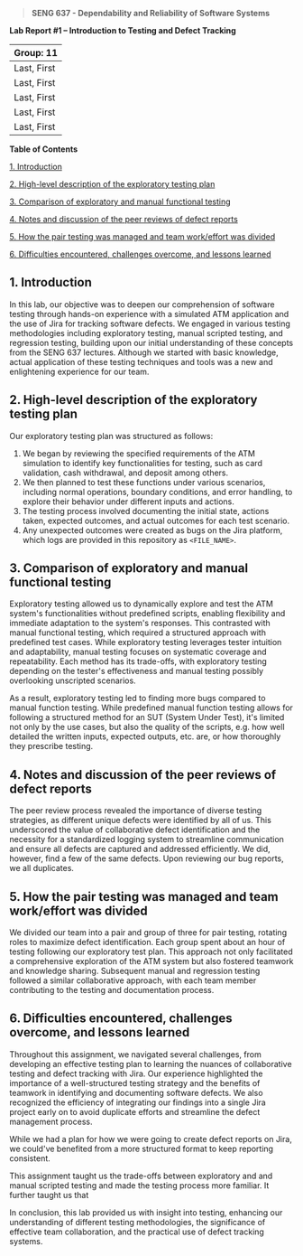 > **SENG 637 - Dependability and Reliability of Software Systems**

**Lab Report #1 – Introduction to Testing and Defect Tracking**

| Group: 11        |
|------------------|
| Last, First      |
| Last, First      |
| Last, First      |
| Last, First      |
| Last, First      |

**Table of Contents**

[1. Introduction](#1-introduction)

[2. High-level description of the exploratory testing plan](#2-high-level-description-of-the-exploratory-testing-plan)

[3. Comparison of exploratory and manual functional testing](#3-comparison-of-exploratory-and-manual-functional-testing)

[4. Notes and discussion of the peer reviews of defect reports](#4-notes-and-discussion-of-the-peer-reviews-of-defect-reports)

[5. How the pair testing was managed and team work/effort was divided](#5-how-the-pair-testing-was-managed-and-team-workeffort-was-divided)

[6. Difficulties encountered, challenges overcome, and lessons learned](#6-difficulties-encountered-challenges-overcome-and-lessons-learned)

## 1. Introduction

In this lab, our objective was to deepen our comprehension of software testing through hands-on experience with a simulated ATM application and the use of Jira for tracking software defects. We engaged in various testing methodologies including exploratory testing, manual scripted testing, and regression testing, building upon our initial understanding of these concepts from the SENG 637 lectures. Although we started with basic knowledge, actual application of these testing techniques and tools was a new and enlightening experience for our team.

## 2. High-level description of the exploratory testing plan

Our exploratory testing plan was structured as follows:

1. We began by reviewing the specified requirements of the ATM simulation to identify key functionalities for testing, such as card validation, cash withdrawal, and deposit among others.
2. We then planned to test these functions under various scenarios, including normal operations, boundary conditions, and error handling, to explore their behavior under different inputs and actions.
3. The testing process involved documenting the initial state, actions taken, expected outcomes, and actual outcomes for each test scenario.
4. Any unexpected outcomes were created as bugs on the Jira platform, which logs are provided in this repository as `<FILE_NAME>`.

## 3. Comparison of exploratory and manual functional testing

Exploratory testing allowed us to dynamically explore and test the ATM system's functionalities without predefined scripts, enabling flexibility and immediate adaptation to the system's responses. This contrasted with manual functional testing, which required a structured approach with predefined test cases. While exploratory testing leverages tester intuition and adaptability, manual testing focuses on systematic coverage and repeatability. Each method has its trade-offs, with exploratory testing depending on the tester's effectiveness and manual testing possibly overlooking unscripted scenarios. 

As a result, exploratory testing led to finding more bugs compared to manual function testing. While predefined manual function testing allows for following a structured method for an SUT (System Under Test), it's limited not only by the use cases, but also the quality of the scripts, e.g. how well detailed the written inputs, expected outputs, etc. are, or how thoroughly they prescribe testing. 

## 4. Notes and discussion of the peer reviews of defect reports

The peer review process revealed the importance of diverse testing strategies, as different unique defects were identified by all of us. This underscored the value of collaborative defect identification and the necessity for a standardized logging system to streamline communication and ensure all defects are captured and addressed efficiently. We did, however, find a few of the same defects. Upon reviewing our bug reports, we all duplicates. 

## 5. How the pair testing was managed and team work/effort was divided

We divided our team into a pair and group of three for pair testing, rotating roles to maximize defect identification. Each group spent about an hour of testing following our exploratory test plan. This approach not only facilitated a comprehensive exploration of the ATM system but also fostered teamwork and knowledge sharing. Subsequent manual and regression testing followed a similar collaborative approach, with each team member contributing to the testing and documentation process.

## 6. Difficulties encountered, challenges overcome, and lessons learned

Throughout this assignment, we navigated several challenges, from developing an effective testing plan to learning the nuances of collaborative testing and defect tracking with Jira. Our experience highlighted the importance of a well-structured testing strategy and the benefits of teamwork in identifying and documenting software defects. We also recognized the efficiency of integrating our findings into a single Jira project early on to avoid duplicate efforts and streamline the defect management process. 

While we had a plan for how we were going to create defect reports on Jira, we could've benefited from a more structured format to keep reporting consistent.

This assignment taught us the trade-offs between exploratory and and manual scripted testing and made the testing process more familiar. It further taught us that 

In conclusion, this lab provided us with insight into testing, enhancing our understanding of different testing methodologies, the significance of effective team collaboration, and the practical use of defect tracking systems.
